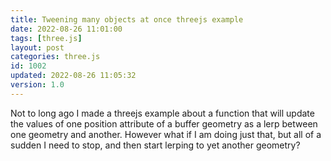 ```yaml
---
title: Tweening many objects at once threejs example
date: 2022-08-26 11:01:00
tags: [three.js]
layout: post
categories: three.js
id: 1002
updated: 2022-08-26 11:05:32
version: 1.0
---
```


Not to long ago I made a threejs example about a function that will update the values of one position attribute of a buffer geometry as a lerp between one geometry and another. However what if I am doing just that, but all of a sudden I need to stop, and then start lerping to yet another geometry?

<!-- more -->
